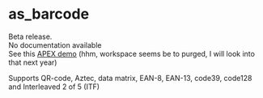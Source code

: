 # as_barcode

Beta release.  
No documentation available  
See this [APEX demo](https://apex.oracle.com/pls/apex/f?p=97951)  (hhm, workspace seems be to purged, I will look into that next year)  

Supports QR-code, Aztec, data matrix, EAN-8, EAN-13, code39, code128 and Interleaved 2 of 5 (ITF)
